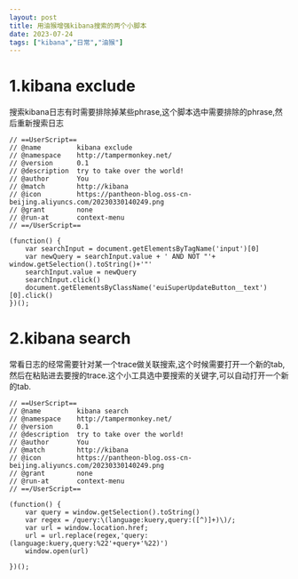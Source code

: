 ```yaml
---
layout: post
title: 用油猴增强kibana搜索的两个小脚本
date: 2023-07-24
tags: ["kibana","日常","油猴"]
---
```


# 1.kibana exclude

搜索kibana日志有时需要排除掉某些phrase,这个脚本选中需要排除的phrase,然后重新搜索日志
<!--more-->

    // ==UserScript==
    // @name         kibana exclude
    // @namespace    http://tampermonkey.net/
    // @version      0.1
    // @description  try to take over the world!
    // @author       You
    // @match        http://kibana
    // @icon         https://pantheon-blog.oss-cn-beijing.aliyuncs.com/20230330140249.png
    // @grant        none
    // @run-at       context-menu
    // ==/UserScript==

    (function() {
        var searchInput = document.getElementsByTagName('input')[0]
        var newQuery = searchInput.value + ' AND NOT "'+ window.getSelection().toString()+'"'
        searchInput.value = newQuery
        searchInput.click()
        document.getElementsByClassName('euiSuperUpdateButton__text')[0].click()
    })();

# 2.kibana search

常看日志的经常需要针对某一个trace做关联搜索,这个时候需要打开一个新的tab,然后在粘贴进去要搜的trace.这个小工具选中要搜索的关键字,可以自动打开一个新的tab.

    // ==UserScript==
    // @name         kibana search
    // @namespace    http://tampermonkey.net/
    // @version      0.1
    // @description  try to take over the world!
    // @author       You
    // @match        http://kibana
    // @icon         https://pantheon-blog.oss-cn-beijing.aliyuncs.com/20230330140249.png
    // @grant        none
    // @run-at       context-menu
    // ==/UserScript==

    (function() {
        var query = window.getSelection().toString()
        var regex = /query:\(language:kuery,query:([^)]+)\)/;
        var url = window.location.href;
        url = url.replace(regex,'query:(language:kuery,query:%22'+query+'%22)')
        window.open(url)

    })();
    